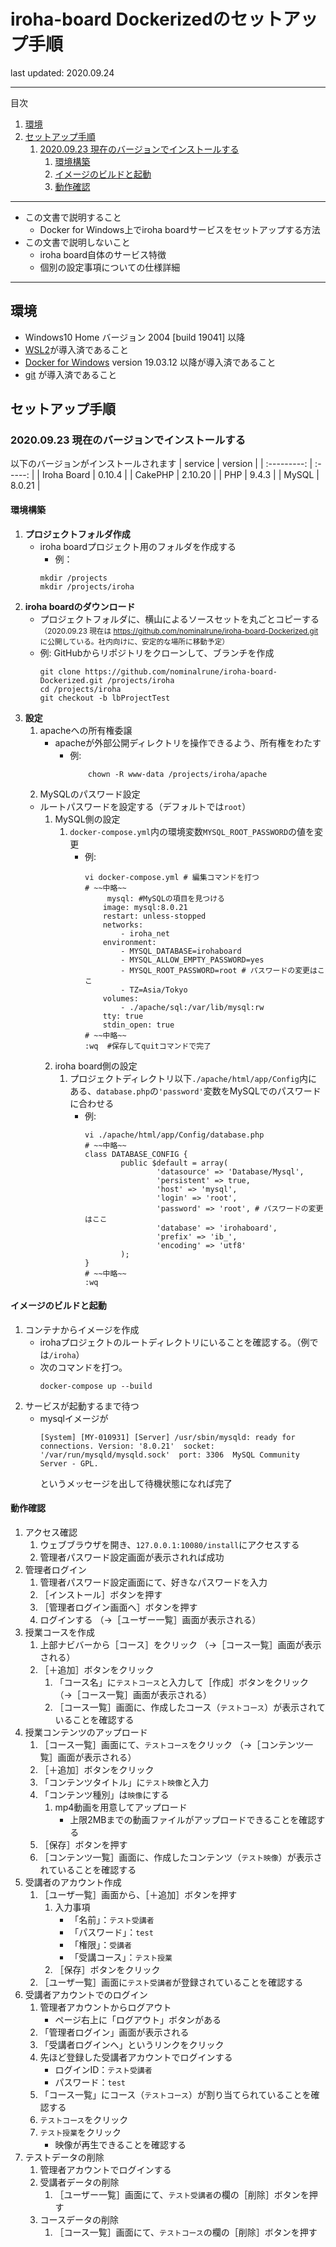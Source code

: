 # iroha-board Dockerizedのセットアップ手順
last updated: 2020.09.24

---
目次
<!-- @import "[TOC]" {cmd="toc" depthFrom=2 depthTo=6 orderedList=true} -->

<!-- code_chunk_output -->

1. [環境](#環境)
2. [セットアップ手順](#セットアップ手順)
    1. [2020.09.23 現在のバージョンでインストールする](#20200923-現在のバージョンでインストールする)
        1. [環境構築](#環境構築)
        2. [イメージのビルドと起動](#イメージのビルドと起動)
        3. [動作確認](#動作確認)

<!-- /code_chunk_output -->


---
- この文書で説明すること
	- Docker for Windows上でiroha boardサービスをセットアップする方法
- この文書で説明しないこと
	- iroha board自体のサービス特徴
	- 個別の設定事項についての仕様詳細
---
## 環境
- Windows10 Home バージョン 2004 [build 19041] 以降
- [WSL2]()が導入済であること
- [Docker for Windows]() version 19.03.12 以降が導入済であること
- [git]() が導入済であること

## セットアップ手順

### 2020.09.23 現在のバージョンでインストールする

以下のバージョンがインストールされます
|   service   | version |
| :---------: | :-----: |
| Iroha Board | 0.10.4  |
|   CakePHP   | 2.10.20 |
|     PHP     |  9.4.3  |
|    MySQL    | 8.0.21  |

#### 環境構築
1. **プロジェクトフォルダ作成**
	- iroha boardプロジェクト用のフォルダを作成する
		- 例：
		```terminal
		mkdir /projects
		mkdir /projects/iroha
		```
1. **iroha boardのダウンロード**
	- プロジェクトフォルダに、横山によるソースセットを丸ごとコピーする
	<small>（2020.09.23 現在は https://github.com/nominalrune/iroha-board-Dockerized.git に公開している。社内向けに、安定的な場所に移動予定）</small>
	- 例: GitHubからリポジトリをクローンして、ブランチを作成
		```terminal
		git clone https://github.com/nominalrune/iroha-board-Dockerized.git /projects/iroha
		cd /projects/iroha
		git checkout -b lbProjectTest
		```
1. **設定**
	1. apacheへの所有権委譲
		- apacheが外部公開ディレクトリを操作できるよう、所有権をわたす
			- 例:
				```terminal
					chown -R www-data /projects/iroha/apache
				```
	1. MySQLのパスワード設定
	- ルートパスワードを設定する（デフォルトでは`root`）
		1. MySQL側の設定
			1. `docker-compose.yml`内の環境変数`MYSQL_ROOT_PASSWORD`の値を変更
				- 例:
					```terminal
					vi docker-compose.yml # 編集コマンドを打つ
					# ~~中略~~
					     mysql: #MySQLの項目を見つける
						image: mysql:8.0.21
						restart: unless-stopped
						networks:
						    - iroha_net
						environment:
						    - MYSQL_DATABASE=irohaboard
						    - MYSQL_ALLOW_EMPTY_PASSWORD=yes
						    - MYSQL_ROOT_PASSWORD=root # パスワードの変更はここ
						    - TZ=Asia/Tokyo
						volumes:
						    - ./apache/sql:/var/lib/mysql:rw
						tty: true
						stdin_open: true
					# ~~中略~~
					:wq  #保存してquitコマンドで完了
					```
		1. iroha board側の設定
			1. プロジェクトディレクトリ以下`./apache/html/app/Config`内にある、`database.php`の`'password'`変数をMySQLでのパスワードに合わせる
				- 例:
					```terminal
					vi ./apache/html/app/Config/database.php
					# ~~中略~~
					class DATABASE_CONFIG {
					        public $default = array(
					                'datasource' => 'Database/Mysql',
					                'persistent' => true,
					                'host' => 'mysql',
					                'login' => 'root',
					                'password' => 'root', # パスワードの変更はここ
					                'database' => 'irohaboard',
					                'prefix' => 'ib_',
					                'encoding' => 'utf8'
					        );
					}
					# ~~中略~~
					:wq
					```
#### イメージのビルドと起動
1. コンテナからイメージを作成
	- irohaプロジェクトのルートディレクトリにいることを確認する。（例では`/iroha`）
	- 次のコマンドを打つ。
		```terminal
		docker-compose up --build
		```
1. サービスが起動するまで待つ
	- mysqlイメージが
		```terminal
		[System] [MY-010931] [Server] /usr/sbin/mysqld: ready for connections. Version: '8.0.21'  socket: '/var/run/mysqld/mysqld.sock'  port: 3306  MySQL Community Server - GPL.
		```
		というメッセージを出して待機状態になれば完了
#### 動作確認
1. アクセス確認
	1. ウェブブラウザを開き、`127.0.0.1:10080/install`にアクセスする
	1. 管理者パスワード設定画面が表示されれば成功
1. 管理者ログイン
	1. 管理者パスワード設定画面にて、好きなパスワードを入力
	1. ［インストール］ボタンを押す
	1. ［管理者ログイン画面へ］ボタンを押す
	1. ログインする
		（→［ユーザー一覧］画面が表示される）
1. 授業コースを作成
	1. 上部ナビバーから［コース］をクリック
		（→［コース一覧］画面が表示される）
	1. ［＋追加］ボタンをクリック
		1. 「コース名」に`テストコース`と入力して［作成］ボタンをクリック
		（→［コース一覧］画面が表示される）
		1. ［コース一覧］画面に、作成したコース（`テストコース`）が表示されていることを確認する
1. 授業コンテンツのアップロード
	1. ［コース一覧］画面にて、`テストコース`をクリック
	（→［コンテンツ一覧］画面が表示される）
	1. ［＋追加］ボタンをクリック
	1. 「コンテンツタイトル」に`テスト映像`と入力
	1. 「コンテンツ種別」は`映像`にする
		1. mp4動画を用意してアップロード
			- 上限2MBまでの動画ファイルがアップロードできることを確認する
	1. ［保存］ボタンを押す
	1. ［コンテンツ一覧］画面に、作成したコンテンツ（`テスト映像`）が表示されていることを確認する
1. 受講者のアカウント作成
	1. ［ユーザ一覧］画面から、［＋追加］ボタンを押す
		1. 入力事項
			- 「名前」：`テスト受講者`
			- 「パスワード」：`test`
			- 「権限」：`受講者`
			- 「受講コース」：`テスト授業`
		1. ［保存］ボタンをクリック
	1. ［ユーザ一覧］画面に`テスト受講者`が登録されていることを確認する
1. 受講者アカウントでのログイン
	1. 管理者アカウントからログアウト
		- ページ右上に「ログアウト」ボタンがある
	1. 「管理者ログイン」画面が表示される
	1. 「受講者ログインへ」というリンクをクリック
	1. 先ほど登録した受講者アカウントでログインする
		- ログインID：`テスト受講者`
		- パスワード：`test`
	1. 「コース一覧」にコース（`テストコース`）が割り当てられていることを確認する
	1. `テストコース`をクリック
	1. `テスト授業`をクリック
		- 映像が再生できることを確認する
1. テストデータの削除
   1. 管理者アカウントでログインする
   1. 受講者データの削除
      1. ［ユーザー一覧］画面にて、`テスト受講者`の欄の［削除］ボタンを押す
   1. コースデータの削除
      1. ［コース一覧］画面にて、`テストコース`の欄の［削除］ボタンを押す

